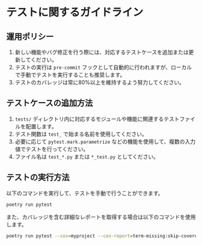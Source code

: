 
# テストに関するガイドライン

## 運用ポリシー

1. 新しい機能やバグ修正を行う際には、対応するテストケースを追加または更新してください。
2. テストの実行は `pre-commit` フックとして自動的に行われますが、ローカルで手動でテストを実行することも推奨します。
3. テストのカバレッジは常に80%以上を維持するよう努力してください。

## テストケースの追加方法

1. `tests/` ディレクトリ内に対応するモジュールや機能に関連するテストファイルを配置します。
2. テスト関数は `test_` で始まる名前を使用してください。
3. 必要に応じて `pytest.mark.parametrize` などの機能を使用して、複数の入力値でテストを行ってください。
4. ファイル名は `test_*.py` または `*_test.py` としてください。

## テストの実行方法

以下のコマンドを実行して、テストを手動で行うことができます。

```bash
poetry run pytest
```

また、カバレッジを含む詳細なレポートを取得する場合は以下のコマンドを使用します。

```bash
poetry run pytest --cov=myproject --cov-report=term-missing:skip-covered
```
